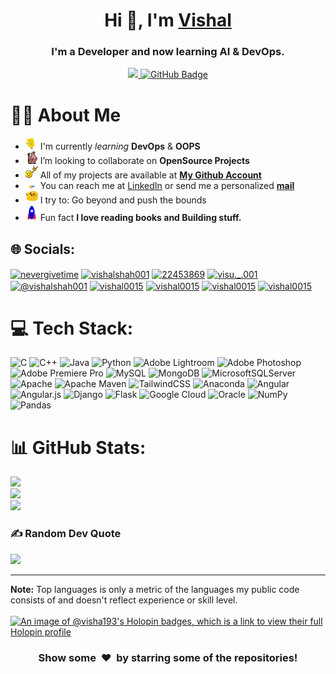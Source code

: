 <h1 align="center">Hi 👋, I'm <a href="https://www.google.com/search?q=Vishal Shah Gl Bajaj Institute of Technology" target="blank">
Vishal</a></h1>

<h3 align="center">I'm a Developer and now learning AI & DevOps.</h3>

<p align="center">
<a href="https://github.com/Meghna-DAS/github-profile-views-counter">
    <img src="https://komarev.com/ghpvc/?username=Visha193">
</a>
<a href="https://github.com/Visha193?tab=followers"><img src="https://img.shields.io/github/followers/Visha193?label=Followers&style=social" alt="GitHub Badge"></a>
</p>

# 🙋‍♂️ About Me

- <img alt="GIF" src="https://github.com/Visha193/Visha193/blob/main/Assets/wave.gif" width="20px" /> I'm currently *learning* **DevOps** & **OOPS** 
- <img alt="GIF" src="https://github.com/Visha193/Visha193/blob/main/Assets/gandalf_parrot.gif" width="20px" /> I’m looking to collaborate on **OpenSource Projects**
- <img alt="GIF" src="https://github.com/Visha193/Visha193/blob/main/Assets/headbang.gif" width="20px" /> All of my projects are available at **[My Github Account](https://github.com/Visha193?tab=repositories)**
- <img alt="GIF" src="https://github.com/Visha193/Visha193/blob/main/Assets/Handshake.gif" width="20px" /> You can reach me at [LinkedIn](https://www.linkedin.com/in/vishalshah001/) or send me a personalized **<a href="mailto:Vishal12kl@gmail.com?subject=Hola%20Vishal">mail</a>** 
- <img alt="GIF" src="https://github.com/Visha193/Visha193/blob/main/Assets/happy.gif" width="20px" /> I try to: Go beyond and push the bounds
- <img alt="GIF" src="https://github.com/Visha193/Visha193/blob/main/Assets/Rocket.gif" width="20px" /> Fun fact **I love reading books and Building stuff.**


## 🌐 Socials:
<a href="https://twitter.com/nevergivetime" target="blank"><img align="center" src="https://raw.githubusercontent.com/rahuldkjain/github-profile-readme-generator/master/src/images/icons/Social/twitter.svg" alt="nevergivetime" height="30" width="40" /></a>
<a href="https://linkedin.com/in/vishalshah001" target="blank"><img align="center" src="https://raw.githubusercontent.com/rahuldkjain/github-profile-readme-generator/master/src/images/icons/Social/linked-in-alt.svg" alt="vishalshah001" height="30" width="40" /></a>
<a href="https://stackoverflow.com/users/22453869" target="blank"><img align="center" src="https://raw.githubusercontent.com/rahuldkjain/github-profile-readme-generator/master/src/images/icons/Social/stack-overflow.svg" alt="22453869" height="30" width="40" /></a>
<a href="https://instagram.com/visu._.001" target="blank"><img align="center" src="https://raw.githubusercontent.com/rahuldkjain/github-profile-readme-generator/master/src/images/icons/Social/instagram.svg" alt="visu._.001" height="30" width="40" /></a>
<a href="https://medium.com/@vishalshah001" target="blank"><img align="center" src="https://raw.githubusercontent.com/rahuldkjain/github-profile-readme-generator/master/src/images/icons/Social/medium.svg" alt="@vishalshah001" height="30" width="40" /></a>
<a href="https://www.codechef.com/users/vishal0015" target="blank"><img align="center" src="https://cdn.jsdelivr.net/npm/simple-icons@3.1.0/icons/codechef.svg" alt="vishal0015" height="30" width="40" /></a>
<a href="https://codeforces.com/profile/vishal0015" target="blank"><img align="center" src="https://raw.githubusercontent.com/rahuldkjain/github-profile-readme-generator/master/src/images/icons/Social/codeforces.svg" alt="vishal0015" height="30" width="40" /></a>
<a href="https://www.leetcode.com/vishal0015" target="blank"><img align="center" src="https://raw.githubusercontent.com/rahuldkjain/github-profile-readme-generator/master/src/images/icons/Social/leet-code.svg" alt="vishal0015" height="30" width="40" /></a>
<a href="https://auth.geeksforgeeks.org/user/vishal0015" target="blank"><img align="center" src="https://raw.githubusercontent.com/rahuldkjain/github-profile-readme-generator/master/src/images/icons/Social/geeks-for-geeks.svg" alt="vishal0015" height="30" width="40" /></a>
</p>

# 💻 Tech Stack:
![C](https://img.shields.io/badge/c-%2300599C.svg?style=for-the-badge&logo=c&logoColor=white) ![C++](https://img.shields.io/badge/c++-%2300599C.svg?style=for-the-badge&logo=c%2B%2B&logoColor=white) ![Java](https://img.shields.io/badge/java-%23ED8B00.svg?style=for-the-badge&logo=java&logoColor=white) ![Python](https://img.shields.io/badge/python-3670A0?style=for-the-badge&logo=python&logoColor=ffdd54) ![Adobe Lightroom](https://img.shields.io/badge/Adobe%20Lightroom-31A8FF.svg?style=for-the-badge&logo=Adobe%20Lightroom&logoColor=white) ![Adobe Photoshop](https://img.shields.io/badge/adobephotoshop-%2331A8FF.svg?style=for-the-badge&logo=adobephotoshop&logoColor=white) ![Adobe Premiere Pro](https://img.shields.io/badge/Adobe%20Premiere%20Pro-9999FF.svg?style=for-the-badge&logo=Adobe%20Premiere%20Pro&logoColor=white) ![MySQL](https://img.shields.io/badge/mysql-%2300f.svg?style=for-the-badge&logo=mysql&logoColor=white) ![MongoDB](https://img.shields.io/badge/MongoDB-%234ea94b.svg?style=for-the-badge&logo=mongodb&logoColor=white) ![MicrosoftSQLServer](https://img.shields.io/badge/Microsoft%20SQL%20Sever-CC2927?style=for-the-badge&logo=microsoft%20sql%20server&logoColor=white) ![Apache](https://img.shields.io/badge/apache-%23D42029.svg?style=for-the-badge&logo=apache&logoColor=white) ![Apache Maven](https://img.shields.io/badge/Apache%20Maven-C71A36?style=for-the-badge&logo=Apache%20Maven&logoColor=white) ![TailwindCSS](https://img.shields.io/badge/tailwindcss-%2338B2AC.svg?style=for-the-badge&logo=tailwind-css&logoColor=white) ![Anaconda](https://img.shields.io/badge/Anaconda-%2344A833.svg?style=for-the-badge&logo=anaconda&logoColor=white) ![Angular](https://img.shields.io/badge/angular-%23DD0031.svg?style=for-the-badge&logo=angular&logoColor=white) ![Angular.js](https://img.shields.io/badge/angular.js-%23E23237.svg?style=for-the-badge&logo=angularjs&logoColor=white) ![Django](https://img.shields.io/badge/django-%23092E20.svg?style=for-the-badge&logo=django&logoColor=white) ![Flask](https://img.shields.io/badge/flask-%23000.svg?style=for-the-badge&logo=flask&logoColor=white) ![Google Cloud](https://img.shields.io/badge/Google%20Cloud-%234285F4.svg?style=for-the-badge&logo=google-cloud&logoColor=white) ![Oracle](https://img.shields.io/badge/Oracle-F80000?style=for-the-badge&logo=oracle&logoColor=white) ![NumPy](https://img.shields.io/badge/numpy-%23013243.svg?style=for-the-badge&logo=numpy&logoColor=white) ![Pandas](https://img.shields.io/badge/pandas-%23150458.svg?style=for-the-badge&logo=pandas&logoColor=white)
# 📊 GitHub Stats:
![](https://github-readme-stats.vercel.app/api?username=Visha193&theme=swift&hide_border=false&include_all_commits=false&count_private=true)<br/>
![](https://github-readme-streak-stats.herokuapp.com/?user=Visha193&theme=swift&hide_border=false)<br/>
![](https://github-readme-stats.vercel.app/api/top-langs/?username=Visha193&theme=swift&hide_border=false&include_all_commits=false&count_private=true&layout=compact)

### ✍️ Random Dev Quote
![](https://quotes-github-readme.vercel.app/api?type=horizontal&theme=radical)

---
 <b>Note:</b> Top languages is only a metric of the languages my public code consists of and doesn't reflect experience or skill level.
<br/>
<br/>
[![An image of @visha193's Holopin badges, which is a link to view their full Holopin profile](https://holopin.me/visha193)](https://holopin.io/@visha193)
<div align="center">
<h3 align="center">Show some &nbsp;❤️&nbsp; by starring some of the repositories!</h3>
</div>
